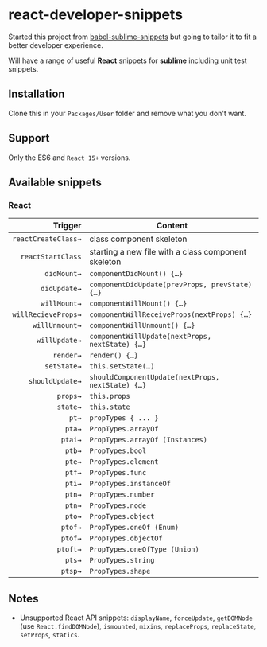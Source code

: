 # react-developer-snippets

Started this project from [babel-sublime-snippets](https://github.com/babel/babel-sublime-snippets) but going to tailor it to fit a better developer experience.

Will have a range of useful **React** snippets for **sublime** including unit test snippets.

## Installation

Clone this in your `Packages/User` folder and remove what you don't want.

## Support

Only the ES6 and `React 15+` versions.

## Available snippets

### React

| Trigger  | Content |
| -------: | ------- |
| `reactCreateClass→`   | class component skeleton |
| `reactStartClass`   | starting a new file with a class component skeleton |
| `didMount→`   | `componentDidMount() {…}` |
| `didUpdate→`  | `componentDidUpdate(prevProps, prevState) {…}` |
| `willMount→`   | `componentWillMount() {…}` |
| `willRecieveProps→`   | `componentWillReceiveProps(nextProps) {…}` |
| `willUnmount→`  | `componentWillUnmount() {…}` |
| `willUpdate→`  | `componentWillUpdate(nextProps, nextState) {…}` |
| `render→`   | `render() {…}` |
| `setState→`   | `this.setState(…)` |
| `shouldUpdate→`   | `shouldComponentUpdate(nextProps, nextState) {…}` |
| `props→` | `this.props` |
| `state→` | `this.state` |
| `pt→`    | `propTypes { ... }` |
| `pta→`   | `PropTypes.arrayOf` |
| `ptai→`  | `PropTypes.arrayOf (Instances)` |
| `ptb→`   | `PropTypes.bool` |
| `pte→`   | `PropTypes.element` |
| `ptf→`   | `PropTypes.func` |
| `pti→`   | `PropTypes.instanceOf` |
| `ptn→`   | `PropTypes.number` |
| `ptn→`   | `PropTypes.node` |
| `pto→`   | `PropTypes.object` |
| `ptof→`  | `PropTypes.oneOf (Enum)` |
| `ptof→`  | `PropTypes.objectOf` |
| `ptoft→` | `PropTypes.oneOfType (Union)` |
| `pts→`   | `PropTypes.string` |
| `ptsp→`  | `PropTypes.shape` |

## Notes

  * Unsupported React API snippets: `displayName`, `forceUpdate`, `getDOMNode` (use `React.findDOMNode`), `ismounted`, `mixins`, `replaceProps`, `replaceState`, `setProps`, `statics`.

